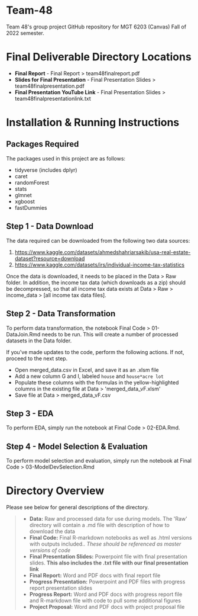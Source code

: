 # Team-48
Team 48's group project GitHub repository for MGT 6203 (Canvas) Fall of 2022 semester.

# Final Deliverable Directory Locations
- **Final Report** - Final Report > team48finalreport.pdf
- **Slides for Final Presentation** - Final Presentation Slides > team48finalpresentation.pdf
- **Final Presentation YouTube Link** - Final Presentation Slides > team48finalpresentationlink.txt	

# Installation & Running Instructions

## Packages Required
The packages used in this project are as follows:
- tidyverse (includes dplyr)
- caret
- randomForest
- stats
- glmnet
- xgboost
- fastDummies

## Step 1 - Data Download
The data required can be downloaded from the following two data sources:
1. https://www.kaggle.com/datasets/ahmedshahriarsakib/usa-real-estate-dataset?resource=download
2. https://www.kaggle.com/datasets/irs/individual-income-tax-statistics

Once the data is downloaded, it needs to be placed in the Data > Raw folder. In addition, the income tax data (which downloads as a zip) should be decompressed, so that all income tax data exists at Data > Raw > income_data > \[all income tax data files\].

## Step 2 - Data Transformation
To perform data transformation, the notebook Final Code > 01-DataJoin.Rmd needs to be run. This will create a number of processed datasets in the Data folder. 

If you've made updates to the code, perform the following actions. If not, proceed to the next step.
* Open merged_data.csv in Excel, and save it as an .xlsm file
* Add a new column G and I, labeled `house` and `house*acre lot` 
* Populate these columns with the formulas in the yellow-highlighted columns in the existing file at Data > 'merged_data_vF.xlsm' 
* Save file at Data > merged_data_vF.csv

## Step 3 - EDA
To perform EDA, simply run the notebook at Final Code > 02-EDA.Rmd.

## Step 4 - Model Selection & Evaluation
To perform model selection and evaluation, simply run the notebook at Final Code > 03-ModelDevSelection.Rmd

# Directory Overview
Please see below for general descriptions of the directory.

> - **Data:** Raw and processed data for use during models. The 'Raw' directory will contain a .md file with description of how to download the data
> - **Final Code:** Final R-markdown notebooks as well as .html versions with outputs included.. *These should be referenced as master versions of code*
> - **Final Presentation Slides:** Powerpoint file with final presentation slides. **This also includes the .txt file with our final presentation link**
> - **Final Report:** Word and PDF docs with final report file
> - **Progress Presentation:** Powerpoint and PDF files with progress report presentation slides
> - **Progress Report:** Word and PDF docs with progress report file and R-markdown file with code to pull some additional figures
> - **Project Proposal:** Word and PDF docs with project proposal file
